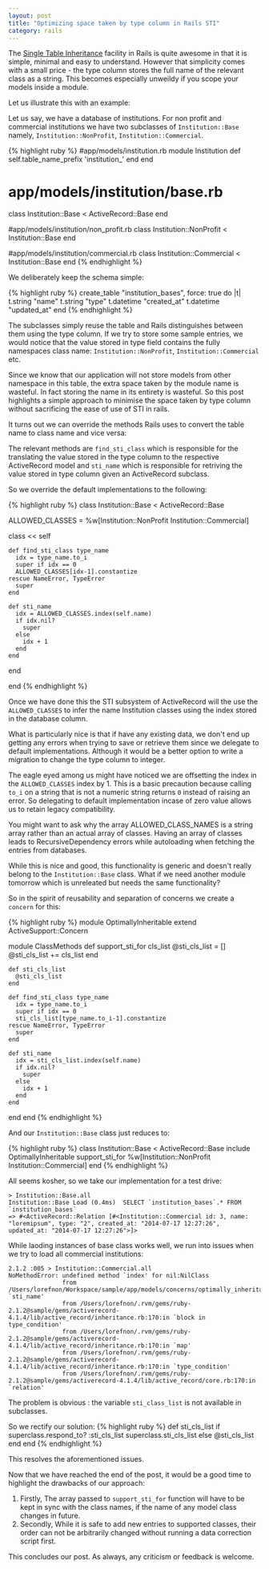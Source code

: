 ```yaml
---
layout: post
title: "Optimizing space taken by type column in Rails STI"
category: rails
---
```


The [Single Table Inheritance](http://api.rubyonrails.org/classes/ActiveRecord/Base.html#label-Single+table+inheritance)
facility in Rails is quite awesome in that it is simple, minimal and easy to understand.
However that simplicity comes with a small price - the type column stores the full name of the relevant class as a string.
This becomes especially unweildy if you scope your models inside a module.

Let us illustrate this with an example:

Let us say, we have a database of institutions. For non profit and commercial institutions we have two subclasses of `Institution::Base` namely, `Institution::NonProfit`, `Institution::Commercial`.

{% highlight ruby %}
#app/models/institution.rb
module Institution
  def self.table_name_prefix
    'institution_'
  end
end

# app/models/institution/base.rb
class Institution::Base < ActiveRecord::Base
end

#app/models/institution/non_profit.rb
class Institution::NonProfit < Institution::Base
end

#app/models/institution/commercial.rb
class Institution::Commercial < Institution::Base
end
{% endhighlight %}

We deliberately keep the schema simple:

{% highlight ruby %}
create_table "institution_bases", force: true do |t|
    t.string   "name"
    t.string   "type"
    t.datetime "created_at"
    t.datetime "updated_at"
 end
 {% endhighlight %}

The subclasses simply reuse the table and Rails distinguishes between them using the type column. If we  try to store some sample entries, we would notice that the value stored in type field contains the fully namespaces class name: `Institution::NonProfit`, `Institution::Commercial` etc.

Since we know that our application will not store models from other namespace in this table, the extra space taken by the module name is wasteful. In fact storing the name in its entirety is wasteful. So this post highlights a simple approach to minimise the space taken by type column without sacrificing the ease of use of STI in rails.

It turns out we can override the methods Rails uses to convert the table name to class name and vice versa:

The relevant methods are `find_sti_class` which is responsible for the translating the value stored in the type column to the respective ActiveRecord model and `sti_name` which is responsible for retriving the value stored in type column given an ActiveRecord subclass.

So we override the default implementations to the following:

{% highlight ruby %}
class Institution::Base < ActiveRecord::Base

  ALLOWED_CLASSES = %w[Institution::NonProfit Institution::Commercial]

  class << self

    def find_sti_class type_name
      idx = type_name.to_i
      super if idx == 0
      ALLOWED_CLASSES[idx-1].constantize
    rescue NameError, TypeError
      super
    end

    def sti_name
      idx = ALLOWED_CLASSES.index(self.name)
      if idx.nil?
        super
      else
        idx + 1
      end
    end

  end

end
{% endhighlight %}

Once we have done this the STI subsystem of ActiveRecord will the use the `ALLOWED_CLASSES` to infer the name Institution classes using the index stored in the database column.

What is particularly nice is that if have any existing data, we don't end up getting
any errors when trying to save or retrieve them since we delegate to default implementations. Although it would be a better option to write a migration to change the type column to integer.

The eagle eyed among us might have noticed we are offsetting the index in the `ALLOWED_CLASSES` index by 1. This is a basic precaution because calling `to_i` on a string that is not a numeric string returns `0` instead of raising an error. So delegating to default implementation incase of zero value allows us to retain legacy compatibility.

You might want to ask why the array ALLOWED_CLASS_NAMES is a string array rather than an actual array of classes. Having an array of classes leads to RecursiveDependency errors while autoloading when fetching the entries from databases.

While this is nice and good, this functionality is generic and doesn't really belong to the `Institution::Base` class. What if we need another module tomorrow which is unreleated but needs the same functionality?

So in the spirit of reusability and separation of concerns we create a `concern` for this:

{% highlight ruby %}
module OptimallyInheritable
  extend ActiveSupport::Concern

  module ClassMethods
    def support_sti_for cls_list
      @sti_cls_list = []
      @sti_cls_list += cls_list
    end

    def sti_cls_list
      @sti_cls_list
    end

    def find_sti_class type_name
      idx = type_name.to_i
      super if idx == 0
      sti_cls_list[type_name.to_i-1].constantize
    rescue NameError, TypeError
      super
    end

    def sti_name
      idx = sti_cls_list.index(self.name)
      if idx.nil?
        super
      else
        idx + 1
      end
    end

  end
end
{% endhighlight %}

And our `Institution::Base` class just reduces to:

{% highlight ruby %}
class Institution::Base < ActiveRecord::Base
  include OptimallyInheritable
  support_sti_for %w[Institution::NonProfit Institution::Commercial]
end
{% endhighlight %}

All seems kosher, so we take our implementation for a test drive:

    > Institution::Base.all
    Institution::Base Load (0.4ms)  SELECT `institution_bases`.* FROM `institution_bases`
    => #<ActiveRecord::Relation [#<Institution::Commercial id: 3, name: "loremipsum", type: "2", created_at: "2014-07-17 12:27:26", updated_at: "2014-07-17 12:27:26">]>

While laoding instances of base class works well, we run into issues when we try to load all commercial
institutions:


    2.1.2 :005 > Institution::Commercial.all
    NoMethodError: undefined method `index' for nil:NilClass
                   from /Users/lorefnon/Workspace/sample/app/models/concerns/optimally_inheritable.rb:24:in `sti_name'
                   from /Users/lorefnon/.rvm/gems/ruby-2.1.2@sample/gems/activerecord-4.1.4/lib/active_record/inheritance.rb:170:in `block in type_condition'
                   from /Users/lorefnon/.rvm/gems/ruby-2.1.2@sample/gems/activerecord-4.1.4/lib/active_record/inheritance.rb:170:in `map'
                   from /Users/lorefnon/.rvm/gems/ruby-2.1.2@sample/gems/activerecord-4.1.4/lib/active_record/inheritance.rb:170:in `type_condition'
                   from /Users/lorefnon/.rvm/gems/ruby-2.1.2@sample/gems/activerecord-4.1.4/lib/active_record/core.rb:170:in `relation'

The problem is obvious : the variable `sti_class_list` is not available in subclasses.

So we rectify our solution:
{% highlight ruby %}
def sti_cls_list
  if superclass.respond_to? :sti_cls_list
    superclass.sti_cls_list
  else
    @sti_cls_list
  end
end
{% endhighlight %}

This resolves the aforementioned issues.

Now that we have reached the end of the post, it would be a good time to highlight the drawbacks of our approach:

1. Firstly, The array passed to `support_sti_for` function will have to be kept in sync with the class names, if the name of any model class changes in future.
2. Secondly, While it is safe to add new entries to supported classes, their order can not be arbitrarily changed without running a data correction script first.

This concludes our post. As always, any criticism or feedback is welcome.
